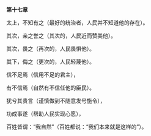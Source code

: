 **第十七章**

太上，不知有之（最好的统治者，人民并不知道他的存在）。

其次，亲之誉之（其次的，人民近而赞美他）。

其次，畏之（再次的，人民畏惧他）。

其下，侮之（更次的，人民轻蔑他）。

信不足焉（信用不足的君主），

有不信焉（自然有不信任他的臣民）。

犹兮其贵言（谨慎做到不随意发号施令），

功成事遂（帮助人民实现心愿），

百姓皆谓：“我自然”（百姓都说：“我们本来就是这样的”）。